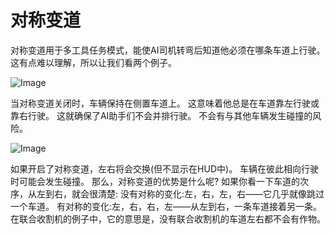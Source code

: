# 对称变道


对称变道用于多工具任务模式，能使AI司机转弯后知道他必须在哪条车道上行驶。
这有点难以理解，所以让我们看两个例子。


![Image](/home/runner/work/CourseplayHelp/CourseplayHelp/regularchange_0_0_1020_765.png)


当对称变道关闭时，车辆保持在侧置车道上。
这意味着他总是在车道靠左行驶或靠右行驶。
这就确保了AI助手们不会并排行驶。
不会有与其他车辆发生碰撞的风险。


![Image](/home/runner/work/CourseplayHelp/CourseplayHelp/symetricchange_0_0_1020_765.png)


如果开启了对称变道，左右将会交换(但不显示在HUD中)。
车辆在彼此相向行驶时可能会发生碰撞。
那么，对称变道的优势是什么呢?
如果你看一下车道的次序，从左到右，就会很清楚:
没有对称的变化:左，右，左，右——它几乎就像跳过一个车道。
有对称的变化:左，右，右，左——从左到右，一条车道接着另一条。
在联合收割机的例子中，它的意思是，没有联合收割机的车道左右都不会有作物。


